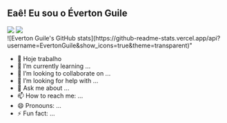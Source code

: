 ## Eaê! Eu sou o Éverton Guile

<div>
  <img height"180em" src="https://github-readme-stats.vercel.app/api?username=EvertonGuile&show_icons=true&theme=transparent&include_all_commits=true&cout_ptivate=true">
  <img height"180em" src="https://github-readme-stats.vercel.app/api/top-langs/?username=EvertonGuile&layout=compact&langs_count=20&theme=dracula"/>
</div>
![Everton Guile's GitHub stats](https://github-readme-stats.vercel.app/api?username=EvertonGuile&show_icons=true&theme=transparent)"

- 🔭 Hoje trabalho
- 🌱 I’m currently learning ...
- 👯 I’m looking to collaborate on ...
- 🤔 I’m looking for help with ...
- 💬 Ask me about ...
- 📫 How to reach me: ...
- 😄 Pronouns: ...
- ⚡ Fun fact: ...
